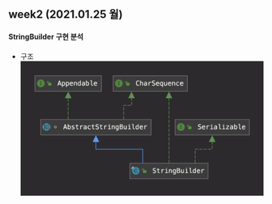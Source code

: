 ## week2 (2021.01.25 월)
#### StringBuilder 구현 분석
- 구조
![structure](./src/img/stringBuilderStructure.png)
  
